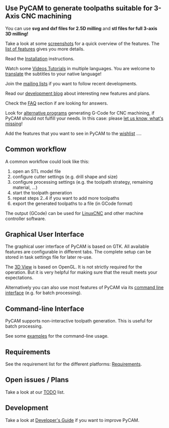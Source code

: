 Use PyCAM to generate toolpaths suitable for 3-Axis CNC machining
-----------------------------------------------------------------

You can use **svg and dxf files for 2.5D milling** and **stl files for
full 3-axis 3D milling!**

Take a look at some [screenshots](screenshots.md) for a quick
overview of the features. The [list of features](features.md)
gives you more details.

Read the [Installation](installation.md) instructions.

Watch some [Videos Tutorials](http://vimeo.com/channels/pycam) in
multiple languages. You are welcome to
[translate](video-translations.md) the subtitles to your native
language!

Join the [mailing lists](http://sourceforge.net/mail/?group_id=237831)
if you want to follow recent developments.

Read our [development blog](http://fab.senselab.org/pycam) about
interesting new features and plans.

Check the [FAQ](faq.md) section if are looking for answers.

Look for [alternative programs](other-programs.md) generating
G-Code for CNC machining, if PyCAM should not fulfill your needs. In
this case: please [let us know, what's
missing](wanted-features)!

Add the features that you want to see in PyCAM to the
[wishlist](wanted-features.md) ....

Common workflow
---------------

A common workflow could look like this:

1.  open an STL model file
2.  configure cutter settings (e.g. drill shape and size)
3.  configure processing settings (e.g. the toolpath strategy, remaining
    material, ...)
4.  start the toolpath generation
5.  repeat steps 2..4 if you want to add more toolpaths
6.  export the generated toolpaths to a file (in GCode format)

The output (GCode) can be used for [LinuxCNC](http://www.linuxcnc.org/) and other
machine controller software.

Graphical User Interface
------------------------

The graphical user interface of PyCAM is based on GTK. All available
features are configurable in different tabs. The complete setup can be
stored in task settings file for later re-use.

The [3D View](3d-view) is based on OpenGL. It is not strictly
required for the operation. But it is very helpful for making sure that
the result meets your expectations.

Alternatively you can also use most features of PyCAM via its
[command line interface](cli-examples.md) (e.g. for batch
processing).

Command-line Interface
----------------------

PyCAM supports non-interactive toolpath generation. This is useful for
batch processing.

See some [examples](cli-examples.md) for the command-line
usage.

Requirements
------------

See the requirement list for the different platforms: [Requirements](requirements.md).

Open issues / Plans
-------------------

Take a look at our [TODO](todo.md) list.

Development
-----------

Take a look at [Developer's Guide](developers-guide.md) if you
want to improve PyCAM.
